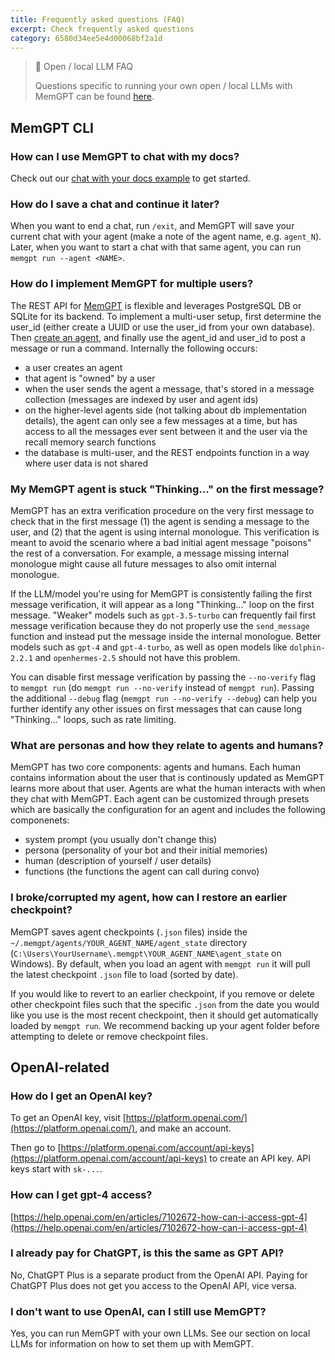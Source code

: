 ```yaml
---
title: Frequently asked questions (FAQ)
excerpt: Check frequently asked questions
category: 6580d34ee5e4d00068bf2a1d
---
```


> 📘 Open / local LLM FAQ
>
> Questions specific to running your own open / local LLMs with MemGPT can be found [here](local_llm_faq).

## MemGPT CLI

### How can I use MemGPT to chat with my docs?

Check out our [chat with your docs example](example_data) to get started.

### How do I save a chat and continue it later?

When you want to end a chat, run `/exit`, and MemGPT will save your current chat with your agent (make a note of the agent name, e.g. `agent_N`). Later, when you want to start a chat with that same agent, you can run `memgpt run --agent <NAME>`.

### How do I implement MemGPT for multiple users?
The REST API for [MemGPT](https://memgpt.readme.io/reference/api) is flexible and leverages PostgreSQL DB or SQLite for its backend. To implement a multi-user setup, first determine the user_id (either create a UUID or use the user_id from your own database). Then [create an agent](https://memgpt.readme.io/reference/create_agent_api_agents_post), and finally use the agent_id and user_id to post a message or run a command. Internally the following occurs: 
* a user creates an agent
* that agent is "owned" by a user
* when the user sends the agent a message, that's stored in a message collection (messages are indexed by user and agent ids)
* on the higher-level agents side (not talking about db implementation details), the agent can only see a few messages at a time, but has access to all the messages ever sent between it and the user via the recall memory search functions
* the database is multi-user, and the REST endpoints function in a way where user data is not shared

### My MemGPT agent is stuck "Thinking..." on the first message?

MemGPT has an extra verification procedure on the very first message to check that in the first message (1) the agent is sending a message to the user, and (2) that the agent is using internal monologue. This verification is meant to avoid the scenario where a bad initial agent message "poisons" the rest of a conversation. For example, a message missing internal monologue might cause all future messages to also omit internal monologue.

If the LLM/model you're using for MemGPT is consistently failing the first message verification, it will appear as a long "Thinking..." loop on the first message. "Weaker" models such as `gpt-3.5-turbo` can frequently fail first message verification because they do not properly use the `send_message` function and instead put the message inside the internal monologue. Better models such as `gpt-4` and `gpt-4-turbo`, as well as open models like `dolphin-2.2.1` and `openhermes-2.5` should not have this problem.

You can disable first message verification by passing the `--no-verify` flag to `memgpt run` (do `memgpt run --no-verify` instead of `memgpt run`). Passing the additional `--debug` flag (`memgpt run --no-verify --debug`) can help you further identify any other issues on first messages that can cause long "Thinking..." loops, such as rate limiting.

### What are personas and how they relate to agents and humans? 
MemGPT has two core components: agents and humans. Each human contains information about the user that is continously updated as MemGPT learns more about that user. Agents are what the human interacts with when they chat with MemGPT. Each agent can be customized through presets which are basically the configuration for an agent and includes the following componenets:
* system prompt (you usually don't change this)
* persona (personality of your bot and their initial memories)
* human (description of yourself / user details)
* functions (the functions the agent can call during convo)

### I broke/corrupted my agent, how can I restore an earlier checkpoint?

MemGPT saves agent checkpoints (`.json` files) inside the `~/.memgpt/agents/YOUR_AGENT_NAME/agent_state` directory (`C:\Users\YourUsername\.memgpt\YOUR_AGENT_NAME\agent_state` on Windows). By default, when you load an agent with `memgpt run` it will pull the latest checkpoint `.json` file to load (sorted by date).

If you would like to revert to an earlier checkpoint, if you remove or delete other checkpoint files such that the specific `.json` from the date you would like you use is the most recent checkpoint, then it should get automatically loaded by `memgpt run`. We recommend backing up your agent folder before attempting to delete or remove checkpoint files.

## OpenAI-related

### How do I get an OpenAI key?

To get an OpenAI key, visit [https://platform.openai.com/](https://platform.openai.com/), and make an account.

Then go to [https://platform.openai.com/account/api-keys](https://platform.openai.com/account/api-keys) to create an API key. API keys start with `sk-...`.

### How can I get gpt-4 access?

[https://help.openai.com/en/articles/7102672-how-can-i-access-gpt-4](https://help.openai.com/en/articles/7102672-how-can-i-access-gpt-4)

### I already pay for ChatGPT, is this the same as GPT API?

No, ChatGPT Plus is a separate product from the OpenAI API. Paying for ChatGPT Plus does not get you access to the OpenAI API, vice versa.

### I don't want to use OpenAI, can I still use MemGPT?

Yes, you can run MemGPT with your own LLMs. See our section on local LLMs for information on how to set them up with MemGPT.
